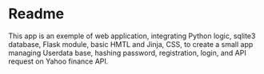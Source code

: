# Readme

This app is an exemple of web application, integrating Python logic, sqlite3 database, Flask module, basic HMTL and Jinja, CSS, to create a small app managing Userdata base, hashing password, registration, login, and API request on Yahoo finance API.

